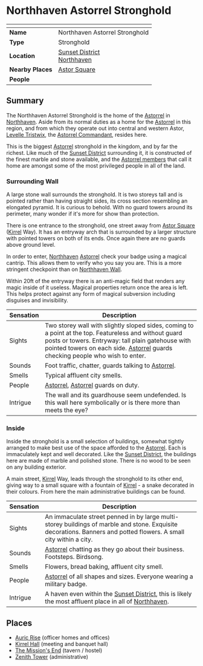 # Northhaven Astorrel Stronghold

| []() | |
| --- | --- |
| **Name** | Northhaven Astorrel Stronghold |
| **Type** | Stronghold |
| **Location** | [Sunset District](sunset-district.md)<br />[Northhaven](../README.md) |
| **Nearby Places** | [Astor Square](astor-square.md) |
| **People** | |

## Summary

The Northhaven Astorrel Stronghold is the home of the [Astorrel](../../../organisations/astorrel/README.md) in [Northhaven](../README.md). Aside from its normal duties as a home for the [Astorrel](../../../organisations/astorrel/README.md) in this region, and from which they operate out into central and western Astor, [Levelle Tristwix](../../../../../people/levelle-tristwix.md), the [Astorrel Commandant](../../../organisations/astorrel/ranks/7-commandant.md), resides here.

This is the biggest [Astorrel](../../../organisations/astorrel/README.md) stronghold in the kingdom, and by far the richest. Like much of the [Sunset District](sunset-district.md) surrounding it, it is constructed of the finest marble and stone available, and the [Astorrel members](../../../organisations/astorrel/ranks/1-member.md) that call it home are amongst some of the most privileged people in all of the land.

### Surrounding Wall

A large stone wall surrounds the stronghold. It is two storeys tall and is pointed rather than having straight sides, its cross section resembling an elongated pyramid. It is curious to behold. With no guard towers around its perimeter, many wonder if it's more for show than protection.

There is one entrance to the stronghold, one street away from [Astor Square](astor-square.md) ([Kirrel](../../../../../gods/gods/kirrel.md) Way). It has an entryway arch that is surrounded by a larger structure with pointed towers on both of its ends. Once again there are no guards above ground level.

In order to enter, [Northhaven](../README.md) [Astorrel](../../../organisations/astorrel/README.md) check your badge using a magical cantrip. This allows them to verify who you say you are. This is a more stringent checkpoint than on [Northhaven Wall](northhaven-wall.md).

Within 20ft of the entryway there is an anti-magic field that renders any magic inside of it useless. Magical properties return once the area is left. This helps protect against any form of magical subversion including disguises and invisibility.

| Sensation | Description |
| ---- | --- |
| Sights | Two storey wall with slightly sloped sides, coming to a point at the top. Featureless and without guard posts or towers. Entryway: tall plain gatehouse with pointed towers on each side. [Astorrel](../../../organisations/astorrel/README.md) guards checking people who wish to enter. |
| Sounds | Foot traffic, chatter, guards talking to [Astorrel](../../../organisations/astorrel/README.md). |
| Smells | Typical affluent city smells. |
| People | [Astorrel](../../../organisations/astorrel/README.md), [Astorrel](../../../organisations/astorrel/README.md) guards on duty. |
| Intrigue | The wall and its guardhouse seem undefended. Is this wall here symbolically or is there more than meets the eye? |

### Inside

Inside the stronghold is a small selection of buildings, somewhat tightly arranged to make best use of the space afforded to the [Astorrel](../../../organisations/astorrel/README.md). Each is immaculately kept and well decorated. Like the [Sunset District](sunset-district.md), the buildings here are made of marble and polished stone. There is no wood to be seen on any building exterior.

A main street, [Kirrel](../../../../../gods/gods/kirrel.md) Way, leads through the stronghold to its other end, giving way to a small square with a fountain of [Kirrel](../../../../../gods/gods/kirrel.md) - a snake decorated in their colours. From here the main administrative buildings can be found.

| Sensation | Description |
| ---- | --- |
| Sights | An immaculate street penned in by large multi-storey buildings of marble and stone. Exquisite decorations. Banners and potted flowers. A small city within a city. |
| Sounds | [Astorrel](../../../organisations/astorrel/README.md) chatting as they go about their business. Footsteps. Birdsong. |
| Smells | Flowers, bread baking, affluent city smell. |
| People | [Astorrel](../../../organisations/astorrel/README.md) of all shapes and sizes. Everyone wearing a military badge. |
| Intrigue | A haven even within the [Sunset District](sunset-district.md), this is likely the most affluent place in all of [Northhaven](../README.md). |

## Places

- [Auric Rise](auric-rise.md) (officer homes and offices)
- [Kirrel Hall](kirrel-hall.md) (meeting and banquet hall)
- [The Mission's End](the-missions-end.md) (tavern / hostel)
- [Zenith Tower](zenith-tower.md) (administrative)
